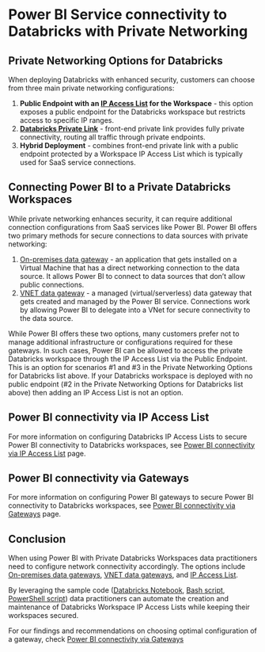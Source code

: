 # Power BI Service connectivity to Databricks with Private Networking

## Private Networking Options for Databricks
When deploying Databricks with enhanced security, customers can choose from three main private networking configurations:
1. **Public Endpoint with an [IP Access List](https://learn.microsoft.com/en-us/azure/databricks/security/network/front-end/ip-access-list) for the Workspace** - this option exposes a public endpoint for the Databricks workspace but restricts access to specific IP ranges.
2. **[Databricks Private Link](https://learn.microsoft.com/en-us/azure/databricks/security/network/classic/private-link)** - front-end private link provides fully private connectivity, routing all traffic through private endpoints.
3. **Hybrid Deployment** - combines front-end private link with a public endpoint protected by a Workspace IP Access List which is typically used for SaaS service connections.


## Connecting Power BI to a Private Databricks Workspaces
While private networking enhances security, it can require additional connection configurations from SaaS services like Power BI. Power BI offers two primary methods for secure connections to data sources with private networking:
1. [On-premises data gateway](https://learn.microsoft.com/en-us/data-integration/gateway/service-gateway-onprem) - an application that gets installed on a Virtual Machine that has a direct networking connection to the data source. It allows Power BI to connect to data sources that don’t allow public connections.
2. [VNET data gateway](https://learn.microsoft.com/en-us/data-integration/vnet/overview) - a managed (virtual/serverless) data gateway that gets created and managed by the Power BI service.  Connections work by allowing Power BI to delegate into a VNet for secure connectivity to the data source.

While Power BI offers these two options, many customers prefer not to manage additional infrastructure or configurations required for these gateways. In such cases, Power BI can be allowed to access the private Databricks workspace through the IP Access List via the Public Endpoint. This is an option for scenarios #1 and #3 in the Private Networking Options for Databricks list above. If your Databricks workspace is deployed with no public endpoint (#2 in the Private Networking Options for Databricks list above) then adding an IP Access List is not an option.


## Power BI connectivity via IP Access List
For more information on configuring Databricks IP Access Lists to secure Power BI connectivity to Databricks workspaces, see [Power BI connectivity via IP Access List](./Power%20BI%20Connectivity%20via%20IP%20ACLs.md) page.


## Power BI connectivity via Gateways
For more information on configuring Power BI gateways to secure Power BI connectivity to Databricks workspaces, see [Power BI connectivity via Gateways](./Power%20BI%20connectivity%20via%20Gateways.md) page.


## Conclusion
When using Power BI with Private Databricks Workspaces data practitioners need to configure network connectivity accordingly. The options include 
[On-premises data gateways](https://learn.microsoft.com/en-us/data-integration/gateway/service-gateway-onprem), [VNET data gateways](https://learn.microsoft.com/en-us/data-integration/vnet/overview), and [IP Access List](https://learn.microsoft.com/en-us/azure/databricks/security/network/front-end/ip-access-list).

By leveraging the sample code ([Databricks Notebook](https://github.com/yati1002/Power-BI-DatabricksSQL-QuickStart-Samples/blob/main/09.%20Private%20Connections/Power%20BI%20IPs%20for%20IP%20Access%20List.py), [Bash script](Configure%20Power%20BI%20IPs%20for%20Databricks%20IP%20ACLs.sh), [PowerShell script](Configure%20Power%20BI%20IPs%20for%20Databricks%20IP%20ACLs.ps1)) data practitioners can automate the creation and maintenance of Databricks Workspace IP Access Lists while keeping their workspaces secured.

For our findings and recommendations on choosing optimal configuration of a gateway, check [Power BI connectivity via Gateways](./Power%20BI%20connectivity%20via%20Gateways.md)